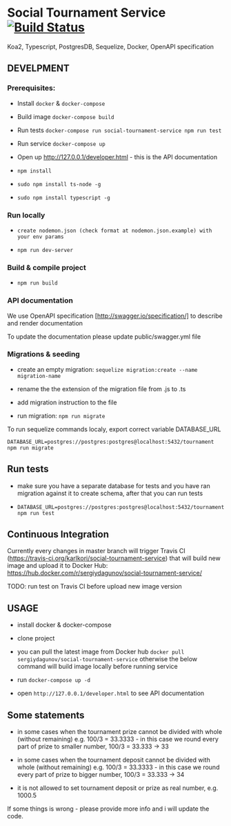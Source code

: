 # Social Tournament Service [![Build Status](https://travis-ci.org/karlkori/social-tournament-service.svg?branch=master)](https://travis-ci.org/karlkori/social-tournament-service)

Koa2, Typescript, PostgresDB, Sequelize, Docker, OpenAPI specification

## DEVELPMENT
### Prerequisites:

- Install `docker` & `docker-compose`

- Build image `docker-compose build`

- Run tests `docker-compose run social-tournament-service npm run test`

- Run service `docker-compose up`

- Open up http://127.0.0.1/developer.html - this is the API documentation

- `npm install`

- `sudo npm install ts-node -g`

- `sudo npm install typescript -g`

### Run locally

- `create nodemon.json (check format at nodemon.json.example) with your env params`

- `npm run dev-server`

### Build & compile project

- `npm run build`

### API documentation

We use OpenAPI specification [http://swagger.io/specification/] to describe and render documentation

To update the documentation please update public/swagger.yml file

### Migrations & seeding

- create an empty migration: `sequelize migration:create --name migration-name`

- rename the the extension of the migration file from .js to .ts

- add migration instruction to the file

- run migration: `npm run migrate`

To run sequelize commands localy, export correct variable DATABASE_URL

`DATABASE_URL=postgres://postgres:postgres@localhost:5432/tournament npm run migrate`

## Run tests

 - make sure you have a separate database for tests and you have ran migration against it to create schema, after that you can run tests

 - `DATABASE_URL=postgres://postgres:postgres@localhost:5432/tournament npm run test`

## Continuous Integration

Currently every changes in master branch will trigger Travis CI (https://travis-ci.org/karlkori/social-tournament-service) that will build new image and upload it to Docker Hub: https://hub.docker.com/r/sergiydagunov/social-tournament-service/

TODO: run test on Travis CI before upload new image version

## USAGE

- install docker & docker-compose

- clone project

- you can pull the latest image from Docker hub 
`docker pull sergiydagunov/social-tournament-service` 
otherwise the below command will build image locally before running service

- run `docker-compose up -d`

- open `http://127.0.0.1/developer.html` to see API documentation


## Some statements

- in some cases when the tournament prize cannot be divided with whole (without remaining) e.g. 100/3 = 33.3333 - in this case we round every part of prize to smaller number, 100/3 = 33.333 -> 33

- in some cases when the tournament deposit cannot be divided with whole (without remaining) e.g. 100/3 = 33.3333 - in this case we round every part of prize to bigger number, 100/3 = 33.333 -> 34

- it is not allowed to set tournament deposit or prize as real number, e.g. 1000.5

If some things is wrong - please provide more info and i will update the code.
